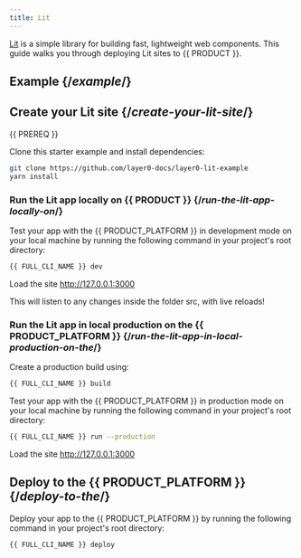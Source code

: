 ```yaml
---
title: Lit
---
```


[Lit](https://lit.dev/) is a simple library for building fast, lightweight web components. This guide walks you through deploying Lit sites to {{ PRODUCT }}.

## Example {/*example*/}

<ExampleButtons
  title="Lit"
  siteUrl="https://layer0-docs-layer0-lit-example-default.layer0-limelight.link"
  repoUrl="https://github.com/layer0-docs/layer0-lit-example" 
  deployFromRepo
/>

## Create your Lit site {/*create-your-lit-site*/}

{{ PREREQ }}

Clone this starter example and install dependencies:

```bash
git clone https://github.com/layer0-docs/layer0-lit-example
yarn install
```

### Run the Lit app locally on {{ PRODUCT }} {/*run-the-lit-app-locally-on*/}

Test your app with the {{ PRODUCT_PLATFORM }} in development mode on your local machine by running the following command in your project's root directory:

```bash
{{ FULL_CLI_NAME }} dev
```

Load the site http://127.0.0.1:3000

This will listen to any changes inside the folder src, with live reloads!

### Run the Lit app in local production on the {{ PRODUCT_PLATFORM }} {/*run-the-lit-app-in-local-production-on-the*/}

Create a production build using:
```bash
{{ FULL_CLI_NAME }} build
```

Test your app with the {{ PRODUCT_PLATFORM }} in production mode on your local machine by running the following command in your project's root directory:

```bash
{{ FULL_CLI_NAME }} run --production
```

Load the site http://127.0.0.1:3000

## Deploy to the {{ PRODUCT_PLATFORM }} {/*deploy-to-the*/}

Deploy your app to the {{ PRODUCT_PLATFORM }} by running the following command in your project's root directory:

```bash
{{ FULL_CLI_NAME }} deploy
```
